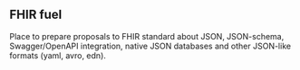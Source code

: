 ## FHIR fuel

Place to prepare proposals to FHIR standard
about JSON, JSON-schema, Swagger/OpenAPI integration, native JSON databases
and other JSON-like formats (yaml, avro, edn).
